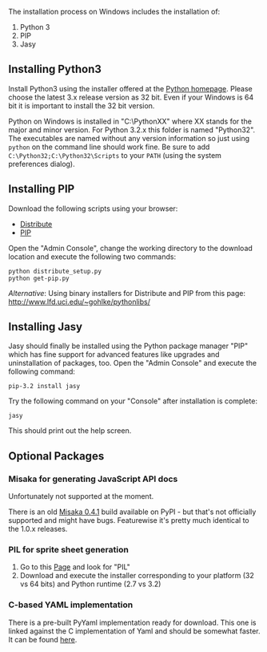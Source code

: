 The installation process on Windows includes the installation of:

1. Python 3
2. PIP
3. Jasy

Installing Python3
------------------

Install Python3 using the installer offered at the [Python homepage](http://www.python.org/getit/releases/). Please choose the latest 3.x release version as 32 bit. Even if your Windows is 64 bit it is important to install the 32 bit version.

Python on Windows is installed in "C:\PythonXX" where XX stands for the major and minor version. For Python 3.2.x this folder is named "Python32". The executables are named without any version information so just using `python` on the command line should work fine. Be sure to add `C:\Python32;C:\Python32\Scripts` to your `PATH` (using the system preferences dialog).


Installing PIP
--------------

Download the following scripts using your browser:

* [Distribute](http://python-distribute.org/distribute_setup.py)
* [PIP](https://raw.github.com/pypa/pip/master/contrib/get-pip.py)

Open the "Admin Console", change the working directory to the download location and execute the following two commands:

    python distribute_setup.py
    python get-pip.py

_Alternative_: Using binary installers for Distribute and PIP from this page: http://www.lfd.uci.edu/~gohlke/pythonlibs/


Installing Jasy
---------------

Jasy should finally be installed using the Python package manager "PIP" which has fine support for advanced features like upgrades and uninstallation of packages, too. Open the "Admin Console" and execute the following command:

    pip-3.2 install jasy

Try the following command on your "Console" after installation is complete:

    jasy

This should print out the help screen.


Optional Packages
-----------------

### Misaka for generating JavaScript API docs

Unfortunately not supported at the moment. 

There is an old [Misaka 0.4.1](http://pypi.python.org/pypi/misaka/0.4.1) build available on PyPI - but that's not officially supported and might have bugs. Featurewise it's pretty much identical to the 1.0.x releases.

### PIL for sprite sheet generation

1. Go to this [Page](http://www.lfd.uci.edu/~gohlke/pythonlibs/) and look for "PIL"
2. Download and execute the installer corresponding to your platform (32 vs 64 bits) and Python runtime (2.7 vs 3.2)

### C-based YAML implementation

There is a pre-built PyYaml implementation ready for download. This one is linked against the C implementation of Yaml and should be somewhat faster. It can be found [here](http://www.lfd.uci.edu/~gohlke/pythonlibs/).